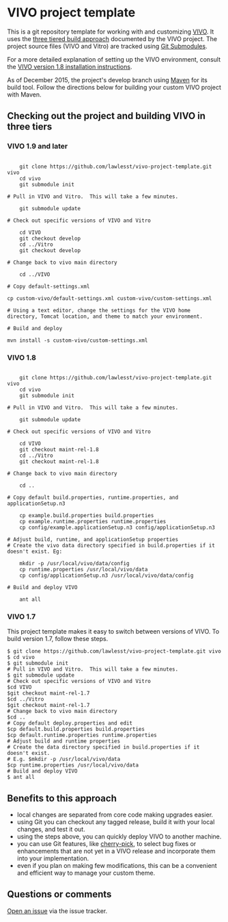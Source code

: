 # VIVO project template
This is a git repository template for working with and customizing [VIVO](http://vivoweb.org/).  It uses the [three tiered build approach](https://wiki.duraspace.org/display/VIVO/Building+VIVO+in+3+tiers) documented by the VIVO project.  The project source files (VIVO and Vitro) are tracked using [Git Submodules](http://git-scm.com/book/en/Git-Tools-Submodules).

For a more detailed explanation of setting up the VIVO environment, consult the
[VIVO version 1.8 installation
instructions](https://wiki.duraspace.org/display/VIVO/Installing+VIVO+release+1.8).

As of December 2015, the project's develop branch using [Maven](https://maven.apache.org/) for its build tool. Follow the directions below for building your custom VIVO project with Maven. 

## Checking out the project and building VIVO in three tiers

### VIVO 1.9 and later
~~~

    git clone https://github.com/lawlesst/vivo-project-template.git vivo
    cd vivo
    git submodule init

# Pull in VIVO and Vitro.  This will take a few minutes.

    git submodule update

# Check out specific versions of VIVO and Vitro

    cd VIVO
    git checkout develop
    cd ../Vitro
    git checkout develop

# Change back to vivo main directory

    cd ../VIVO

# Copy default-settings.xml

cp custom-vivo/default-settings.xml custom-vivo/custom-settings.xml

# Using a text editor, change the settings for the VIVO home directory, Tomcat location, and theme to match your environment. 

# Build and deploy

mvn install -s custom-vivo/custom-settings.xml

~~~

### VIVO 1.8
~~~

    git clone https://github.com/lawlesst/vivo-project-template.git vivo
    cd vivo
    git submodule init

# Pull in VIVO and Vitro.  This will take a few minutes.

    git submodule update

# Check out specific versions of VIVO and Vitro

    cd VIVO
    git checkout maint-rel-1.8
    cd ../Vitro
    git checkout maint-rel-1.8

# Change back to vivo main directory

    cd ..

# Copy default build.properties, runtime.properties, and applicationSetup.n3

    cp example.build.properties build.properties
    cp example.runtime.properties runtime.properties
    cp config/example.applicationSetup.n3 config/applicationSetup.n3

# Adjust build, runtime, and applicationSetup properties
# Create the vivo data directory specified in build.properties if it doesn't exist. Eg:

    mkdir -p /usr/local/vivo/data/config
    cp runtime.properties /usr/local/vivo/data
    cp config/applicationSetup.n3 /usr/local/vivo/data/config

# Build and deploy VIVO

    ant all

~~~

### VIVO 1.7
This project template makes it easy to switch between versions of VIVO. To build version 1.7, follow these steps. 

~~~
$ git clone https://github.com/lawlesst/vivo-project-template.git vivo
$ cd vivo
$ git submodule init
# Pull in VIVO and Vitro.  This will take a few minutes.
$ git submodule update
# Check out specific versions of VIVO and Vitro
$cd VIVO
$git checkout maint-rel-1.7
$cd ../Vitro
$git checkout maint-rel-1.7
# Change back to vivo main directory
$cd ..
# Copy default deploy.properties and edit
$cp default.build.properties build.properties
$cp default.runtime.properties runtime.properties
# Adjust build and runtime properties
# Create the data directory specified in build.properties if it doesn't exist.
# E.g. $mkdir -p /usr/local/vivo/data
$cp runtime.properties /usr/local/vivo/data
# Build and deploy VIVO
$ ant all
~~~

## Benefits to this approach
 * local changes are separated from core code making upgrades easier.
 * using Git you can checkout any tagged release, build it with your local changes, and test it out.
 * using the steps above, you can quickly deploy VIVO to another machine.
 * you can use Git features, like [cherry-pick](http://www.vogella.com/articles/Git/article.html#cherrypick), to select bug fixes or enhancements that are not yet in a VIVO release and incorporate them into your implementation.
 * even if you plan on making few modifications, this can be a convenient and efficient way to manage your custom theme.

## Questions or comments
[Open an issue](https://github.com/lawlesst/vivo-project-template/issues) via the issue tracker.
